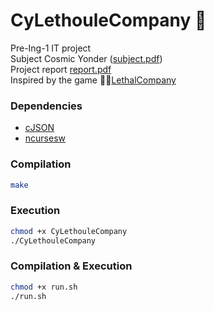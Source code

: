 # CyLethouleCompany 🗿

Pre-Ing-1 IT project <br>
Subject Cosmic Yonder ([subject.pdf](subject.pdf)) <br>
Project report [report.pdf](report.pdf) <br>
Inspired by the game 🙇‍♂️[LethalCompany](https://store.steampowered.com/app/1966720/Lethal_Company/)

### Dependencies

- [cJSON](https://github.com/DaveGamble/cJSON)
- [ncursesw](https://www.roguebasin.com/index.php/Ncursesw)

### Compilation

```bash
make
```

### Execution

```bash
chmod +x CyLethouleCompany
./CyLethouleCompany
```

### Compilation & Execution

```bash
chmod +x run.sh
./run.sh
```
